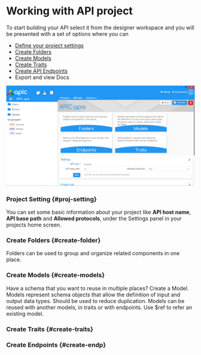 # Working with API project

To start building your API select it from the designer workspace and you will be presented with a set of options where you can 

* [Define your project settings](#proj-setting)
* [Create Folders](#create-folder)
* [Create Models](#create-models)
* [Create Traits](#create-traits)
* [Create API Endpoints](#create-endp)
* Export and view Docs

![](/assets/APIC-project-home.PNG)


### Project Setting {#proj-setting}

You can set some basic information about your project like **API host name**, **API base path** and **Allowed protocols**, under the Settings panel in your projects home screen. 

### **Create Folders** {#create-folder}

Folders can be used to group and organize related components in one place.

### Create Models {#create-models}

Have a schema that you want to reuse in multiple places? Create a Model. Models represent schema objects that allow the definition of input and output data types. Should be used to reduce duplication. Models can be reused with another models, in traits or with endpoints. Use $ref to refer an existing model.

### Create Traits {#create-traits}

### Create Endpoints {#create-endp}



